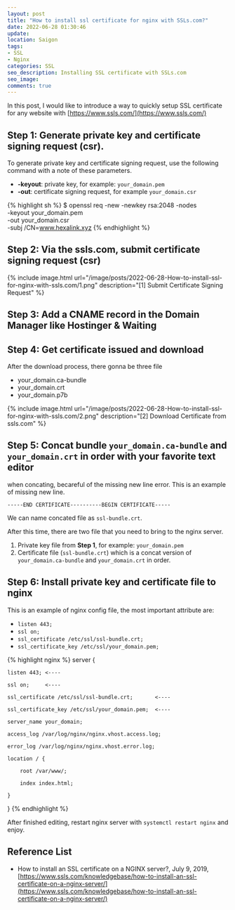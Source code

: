 ```yaml
---
layout: post
title: "How to install ssl certificate for nginx with SSLs.com?"
date: 2022-06-28 01:30:46
update:
location: Saigon
tags:
- SSL
- Nginx
categories: SSL
seo_description: Installing SSL certificate with SSLs.com
seo_image:
comments: true
---
```

In this post, I would like to introduce a way to quickly setup SSL certificate for any website with [https://www.ssls.com/](https://www.ssls.com/)

## Step 1: Generate private key and certificate signing request (csr).

To generate private key and certificate signing request, use the following command with a note of these parameters.
- **-keyout**: private key, for example: `your_domain.pem`
- **-out**: certificate signing request, for example `your_domain.csr`

{% highlight sh %}
$ openssl req -new -newkey rsa:2048 -nodes \
              -keyout your_domain.pem \
              -out your_domain.csr \
              -subj /CN=www.hexalink.xyz
{% endhighlight %}

## Step 2: Via the ssls.com, submit certificate signing request (csr)
{% include image.html url="/image/posts/2022-06-28-How-to-install-ssl-for-nginx-with-ssls.com/1.png" description="[1] Submit Certificate Signing Request" %}

## Step 3: Add a CNAME record in the Domain Manager like Hostinger & Waiting

## Step 4: Get certificate issued and download
After the download process, there gonna be three file
- your_domain.ca-bundle
- your_domain.crt
- your_domain.p7b

{% include image.html url="/image/posts/2022-06-28-How-to-install-ssl-for-nginx-with-ssls.com/2.png" description="[2] Download Certificate from ssls.com" %}

## Step 5: Concat bundle `your_domain.ca-bundle` and `your_domain.crt` in order with your favorite text editor
when concating, becareful of the missing new line error. This is an example of missing new line.
```text
-----END CERTIFICATE----------BEGIN CERTIFICATE-----
```

We can name concated file as `ssl-bundle.crt`.

After this time, there are two file that you need to bring to the nginx server.
1. Private key file from **Step 1**, for example: `your_domain.pem`
2. Certificate file (`ssl-bundle.crt`) which is a  concat version of `your_domain.ca-bundle` and `your_domain.crt` in order.

## Step 6: Install private key and certificate file to nginx
This is an example of nginx config file, the most important attribute are:
- `listen 443;`
- `ssl on;`
- `ssl_certificate /etc/ssl/ssl-bundle.crt;`
- `ssl_certificate_key /etc/ssl/your_domain.pem;`

{% highlight nginx %}
server {

    listen 443; <----

    ssl on;     <----

    ssl_certificate /etc/ssl/ssl-bundle.crt;       <----

    ssl_certificate_key /etc/ssl/your_domain.pem;  <----

    server_name your_domain;

    access_log /var/log/nginx/nginx.vhost.access.log;

    error_log /var/log/nginx/nginx.vhost.error.log;

    location / {

        root /var/www/;

        index index.html;

    }

}
{% endhighlight %}

After finished editing, restart nginx server with `systemctl restart nginx` and enjoy.


## Reference List
- How to install an SSL certificate on a NGINX server?, July 9, 2019, [https://www.ssls.com/knowledgebase/how-to-install-an-ssl-certificate-on-a-nginx-server/](https://www.ssls.com/knowledgebase/how-to-install-an-ssl-certificate-on-a-nginx-server/)
